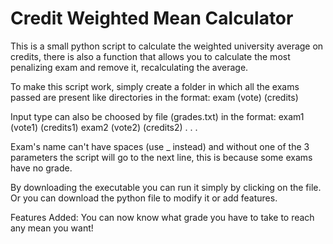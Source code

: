 # Credit Weighted Mean Calculator
This is a small python script to calculate the weighted university average on credits, there is also a function that allows you to calculate the most penalizing exam and remove it, recalculating the average.

To make this script work, simply create a folder in which all the exams passed are present like directories in the format:
exam (vote) (credits)

Input type can also be choosed by file (grades.txt) in the format:
exam1 (vote1) (credits1)
exam2 (vote2) (credits2)
.
.
.

Exam's name can't have spaces (use _ instead) and without one of the 3 parameters the script will go to the next line, this is because some exams have no grade.

By downloading the executable you can run it simply by clicking on the file. Or you can download the python file to modify it or add features.

Features Added:
You can now know what grade you have to take to reach any mean you want!
